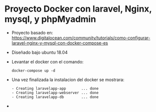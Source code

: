 # Proyecto Docker con laravel, Nginx, mysql, y phpMyadmin

- Proyecto basado en:
    https://www.digitalocean.com/community/tutorials/como-configurar-laravel-nginx-y-mysql-con-docker-compose-es

- Diseñado bajo ubuntu 18.04  
- Levantar el docker con el comando:
    ```
    docker-compose up -d
    ```
- Una vez finalizada la instalacion del docker se mostrara:   
   ```
   - Creating laravelapp-app       ... done
   - Creating laravelapp-webserver ... done
   - Creating laravelapp-db        ... done
   ```
- 